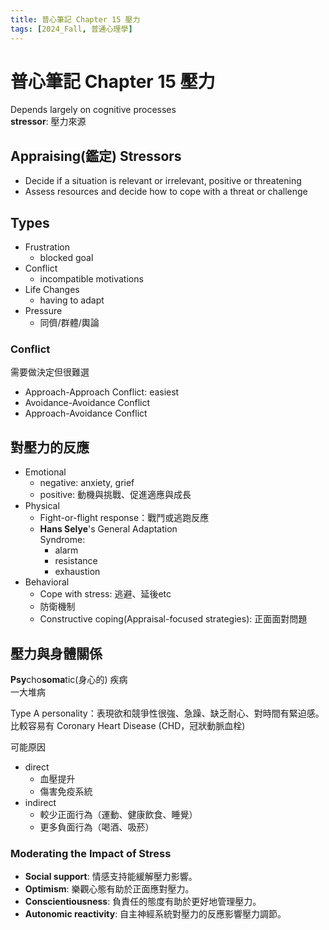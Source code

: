 ```yaml
---
title: 普心筆記 Chapter 15 壓力
tags: [2024_Fall, 普通心理學]
---
```

<!-- HackMD ID: _qWf2Tn_RsuK5h72ITCaAA -->  

普心筆記 Chapter 15 壓力  
===  

Depends largely on cognitive processes  
**stressor**: 壓力來源  

## Appraising(鑑定) Stressors  

* Decide if a situation is relevant or irrelevant, positive or threatening  
* Assess resources and decide how to cope with a threat or challenge  

## Types  

* Frustration  
    * blocked goal  
* Conflict  
    * incompatible motivations  
* Life Changes  
    * having to adapt  
* Pressure  
    * 同儕/群體/輿論  

### Conflict  

需要做決定但很難選  
* Approach-Approach Conflict: easiest  
* Avoidance-Avoidance Conflict  
* Approach-Avoidance Conflict  

## 對壓力的反應  

* Emotional  
    * negative: anxiety, grief  
    * positive: 動機與挑戰、促進適應與成長  
* Physical  
    * Fight-or-flight response：戰鬥或逃跑反應  
    * **Hans Selye**'s General Adaptation  
Syndrome:  
        * alarm  
        * resistance  
        * exhaustion  
* Behavioral  
    * Cope with stress: 逃避、延後etc  
    * 防衛機制  
    * Constructive coping(Appraisal-focused strategies): 正面面對問題  

## 壓力與身體關係  

**Psy**cho**soma**tic(身心的) 疾病  
一大堆病  

Type A personality：表現欲和競爭性很強、急躁、缺乏耐心、對時間有緊迫感。比較容易有 Coronary Heart Disease (CHD，冠狀動脈血栓)  

可能原因  
* direct  
    * 血壓提升  
    * 傷害免疫系統  
* indirect  
    * 較少正面行為（運動、健康飲食、睡覺）  
    * 更多負面行為（喝酒、吸菸）  

### Moderating the Impact of Stress  

- **Social support**: 情感支持能緩解壓力影響。  
- **Optimism**: 樂觀心態有助於正面應對壓力。  
- **Conscientiousness**: 負責任的態度有助於更好地管理壓力。  
- **Autonomic reactivity**: 自主神經系統對壓力的反應影響壓力調節。  